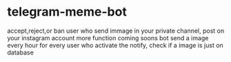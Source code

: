 # telegram-meme-bot
accept,reject,or ban user who send immage in your private channel, post on your instagram account more function coming soons
bot send a image every hour for every user who activate the notify, check if a image is just on database
